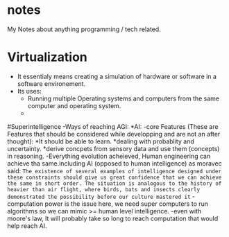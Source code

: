 # notes
My Notes about anything programming / tech related.


# Virtualization
- It essentialy means creating a simulation of hardware or software in a software environement.
- Its uses:
    * Running multiple Operating systems and computers from the same computer and operating system.
    * 
#Superintelligence
-Ways of reaching AGI:
*AI:
-core Features (These are Features that should be considered while developping and are not an after thought):
*It should be able to learn.
*dealing with probablity and uncertainty.
*derive concpets from sensory data and use them (concepts) in reasoning.
-Everything evolution acheieved, Human engineering can achieve tha same.including AI (opposed to human intelligence) as moravec said:
      `The existence of several examples of intelligence designed under these
      constraints should give us great confidence that we can achieve the same in
      short order. The situation is analogous to the history of heavier than air flight,
      where birds, bats and insects clearly demonstrated the possibility before our
      culture mastered it`
-computation power is the issue here, we need super computers to run algorithms so we can mimic >= human level intelligence.
-even with moore's law, It will probably take so long to reach computation that would help reach AI.
      
